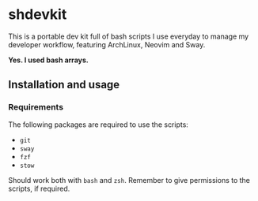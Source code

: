 # shdevkit

This is a portable dev kit full of bash scripts I use everyday to manage my developer workflow, featuring ArchLinux, Neovim and Sway.

**Yes. I used bash arrays.**

## Installation and usage

### Requirements

The following packages are required to use the scripts:

- `git`
- `sway`
- `fzf`
- `stow`

Should work both with `bash` and `zsh`. Remember to give permissions to the scripts, if required.
